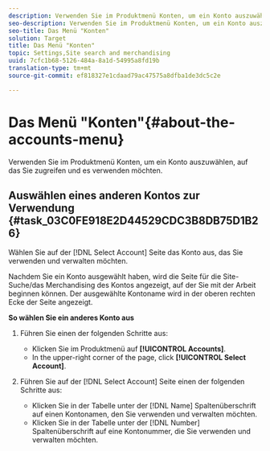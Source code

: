 ```yaml
---
description: Verwenden Sie im Produktmenü Konten, um ein Konto auszuwählen, auf das Sie zugreifen und es verwenden möchten.
seo-description: Verwenden Sie im Produktmenü Konten, um ein Konto auszuwählen, auf das Sie zugreifen und es verwenden möchten.
seo-title: Das Menü "Konten"
solution: Target
title: Das Menü "Konten"
topic: Settings,Site search and merchandising
uuid: 7cfc1b68-5126-484a-8a1d-54995a8fd19b
translation-type: tm+mt
source-git-commit: ef818327e1cdaad79ac47575a8dfba1de3dc5c2e

---
```



# Das Menü &quot;Konten&quot;{#about-the-accounts-menu}

Verwenden Sie im Produktmenü Konten, um ein Konto auszuwählen, auf das Sie zugreifen und es verwenden möchten.

## Auswählen eines anderen Kontos zur Verwendung {#task_03C0FE918E2D44529CDC3B8DB75D1B26}

Wählen Sie auf der [!DNL Select Account] Seite das Konto aus, das Sie verwenden und verwalten möchten.

<!-- 

t_selecting_a_different_account_to_use.xml

 -->

Nachdem Sie ein Konto ausgewählt haben, wird die Seite für die Site-Suche/das Merchandising des Kontos angezeigt, auf der Sie mit der Arbeit beginnen können. Der ausgewählte Kontoname wird in der oberen rechten Ecke der Seite angezeigt.

**So wählen Sie ein anderes Konto aus**

1. Führen Sie einen der folgenden Schritte aus:

   * Klicken Sie im Produktmenü auf **[!UICONTROL Accounts]**.
   * In the upper-right corner of the page, click **[!UICONTROL Select Account]**.

1. Führen Sie auf der [!DNL Select Account] Seite einen der folgenden Schritte aus:

   * Klicken Sie in der Tabelle unter der [!DNL Name] Spaltenüberschrift auf einen Kontonamen, den Sie verwenden und verwalten möchten.
   * Klicken Sie in der Tabelle unter der [!DNL Number] Spaltenüberschrift auf eine Kontonummer, die Sie verwenden und verwalten möchten.

